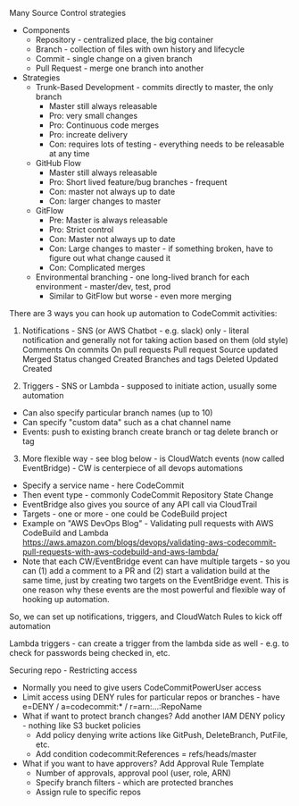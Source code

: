 Many Source Control strategies
- Components
  - Repository - centralized place, the big container
  - Branch - collection of files with own history and lifecycle
  - Commit - single change on a given branch
  - Pull Request - merge one branch into another
- Strategies
  - Trunk-Based Development - commits directly to master, the only branch
    - Master still always releasable
    - Pro: very small changes
	- Pro: Continuous code merges
	- Pro: increate delivery
	- Con: requires lots of testing - everything needs to be releasable at any time
  - GitHub Flow
    - Master still always releasable
	- Pro: Short lived feature/bug branches - frequent
	- Con: master not always up to date
	- Con: larger changes to master
  - GitFlow
    - Pre: Master is always releasable
	- Pro: Strict control
	- Con: Master not always up to date
	- Con: Large changes to master - if something broken, have to figure out what change caused it
	- Con: Complicated merges
  - Environmental branching - one long-lived branch for each environment - master/dev, test, prod
    - Similar to GitFlow but worse - even more merging

There are 3 ways you can hook up automation to CodeCommit activities:
1. Notifications - SNS (or AWS Chatbot - e.g. slack) only - literal notification and generally not for taking action based on them (old style)
    Comments
    On commits
    On pull requests
    Pull request
    Source updated
    Merged
    Status changed
    Created
    Branches and tags
    Deleted
    Updated
    Created

2. Triggers - SNS or Lambda - supposed to initiate action, usually some automation
- Can also specify particular branch names (up to 10)
- Can specify "custom data" such as a chat channel name
- Events:
    push to existing branch
    create branch or tag
    delete branch or tag

3. More flexible way - see blog below - is CloudWatch events (now called EventBridge) - CW is centerpiece of all devops automations
- Specify a service name - here CodeCommit
- Then event type - commonly CodeCommit Repository State Change
- EventBridge also gives you source of any API call via CloudTrail
- Targets - one or more - one could be CodeBuild project
- Example on "AWS DevOps Blog" - Validating pull requests with AWS CodeBuild and Lambda
    https://aws.amazon.com/blogs/devops/validating-aws-codecommit-pull-requests-with-aws-codebuild-and-aws-lambda/
- Note that each CW/EventBridge event can have multiple targets - so you can (1) add a comment to a PR and (2) start a validation build at the same time, just by creating two targets on the EventBridge event. This is one reason why these events are the most powerful and flexible way of hooking up automation.

So, we can set up notifications, triggers, and CloudWatch Rules to kick off automation

Lambda triggers - can create a trigger from the lambda side as well - e.g. to check for passwords being checked in, etc.

Securing repo - Restricting access
- Normally you need to give users CodeCommitPowerUser access 
- Limit access using DENY rules for particular repos or branches - have e=DENY / a=codecommit:* / r=arn:...:RepoName
- What if want to protect branch changes? Add another IAM DENY policy - nothing like S3 bucket policies
  - Add policy denying write actions like GitPush, DeleteBranch, PutFile, etc.
  - Add condition codecommit:References = refs/heads/master
- What if you want to have approvers? Add Approval Rule Template
  - Number of approvals, approval pool (user, role, ARN)
  - Specify branch filters - which are protected branches
  - Assign rule to specific repos
